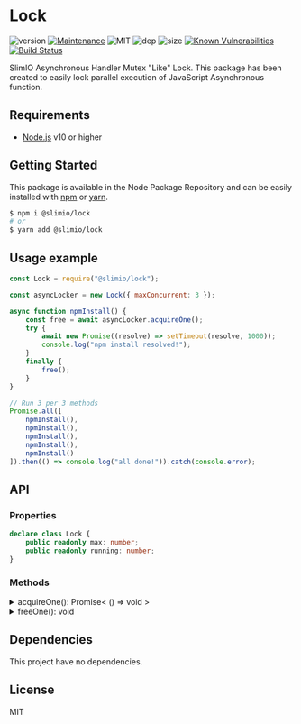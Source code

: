 # Lock
![version](https://img.shields.io/badge/dynamic/json.svg?url=https://raw.githubusercontent.com/SlimIO/Lock/master/package.json&query=$.version&label=Version)
[![Maintenance](https://img.shields.io/badge/Maintained%3F-yes-green.svg)](https://github.com/SlimIO/Lock/commit-activity)
![MIT](https://img.shields.io/github/license/mashape/apistatus.svg)
![dep](https://img.shields.io/david/SlimIO/Lock)
![size](https://img.shields.io/bundlephobia/min/@slimio/lock)
[![Known Vulnerabilities](https://snyk.io//test/github/SlimIO/Lock/badge.svg?targetFile=package.json)](https://snyk.io//test/github/SlimIO/Lock?targetFile=package.json)
[![Build Status](https://travis-ci.com/SlimIO/Lock.svg?branch=master)](https://travis-ci.com/SlimIO/Lock)

SlimIO Asynchronous Handler Mutex "Like" Lock. This package has been created to easily lock parallel execution of JavaScript Asynchronous function.

## Requirements
- [Node.js](https://nodejs.org/en/) v10 or higher

## Getting Started

This package is available in the Node Package Repository and can be easily installed with [npm](https://docs.npmjs.com/getting-started/what-is-npm) or [yarn](https://yarnpkg.com).

```bash
$ npm i @slimio/lock
# or
$ yarn add @slimio/lock
```

## Usage example
```js
const Lock = require("@slimio/lock");

const asyncLocker = new Lock({ maxConcurrent: 3 });

async function npmInstall() {
    const free = await asyncLocker.acquireOne();
    try {
        await new Promise((resolve) => setTimeout(resolve, 1000));
        console.log("npm install resolved!");
    }
    finally {
        free();
    }
}

// Run 3 per 3 methods
Promise.all([
    npmInstall(),
    npmInstall(),
    npmInstall(),
    npmInstall(),
    npmInstall()
]).then(() => console.log("all done!")).catch(console.error);
```

## API

### Properties

```ts
declare class Lock {
    public readonly max: number;
    public readonly running: number;
}
```

### Methods

<details><summary>acquireOne(): Promise< () => void ></summary>
<br />
Create a new lock counter. Return a function that you need to execute to free the counter/lock.

</details>

<details><summary>freeOne(): void</summary>
<br />
free an acquired lock (or do nothing if there is no lock acquired yet).

</details>

## Dependencies

This project have no dependencies.

## License
MIT
